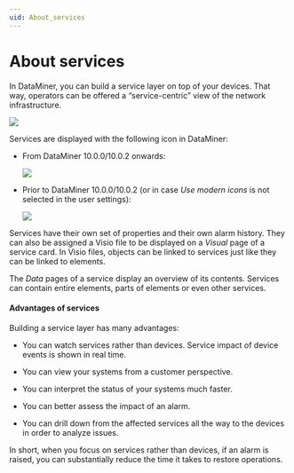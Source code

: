 ```yaml
---
uid: About_services
---
```


# About services

In DataMiner, you can build a service layer on top of your devices. That way, operators can be offered a “service-centric” view of the network infrastructure.

![](~/user-guide/images/services_concept.jpg)



Services are displayed with the following icon in DataMiner:

- From DataMiner 10.0.0/10.0.2 onwards:

    ![](~/user-guide/images/CubeXService00057.png)

- Prior to DataMiner 10.0.0/10.0.2 (or in case *Use modern icons* is not selected in the user settings):

    ![](~/user-guide/images/IconService00058.png)

Services have their own set of properties and their own alarm history. They can also be assigned a Visio file to be displayed on a *Visual* page of a service card. In Visio files, objects can be linked to services just like they can be linked to elements.

The *Data* pages of a service display an overview of its contents. Services can contain entire elements, parts of elements or even other services.

#### Advantages of services

Building a service layer has many advantages:

- You can watch services rather than devices. Service impact of device events is shown in real time.

- You can view your systems from a customer perspective.

- You can interpret the status of your systems much faster.

- You can better assess the impact of an alarm.

- You can drill down from the affected services all the way to the devices in order to analyze issues.

In short, when you focus on services rather than devices, if an alarm is raised, you can substantially reduce the time it takes to restore operations.
